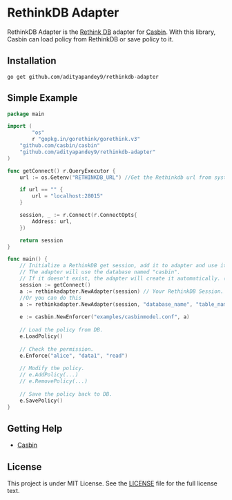 RethinkDB Adapter 
====

RethinkDB Adapter is the [Rethink DB](https://www.rethinkdb.com/) adapter for [Casbin](https://github.com/casbin/casbin). With this library, Casbin can load policy from RethinkDB or save policy to it.

## Installation

    go get github.com/adityapandey9/rethinkdb-adapter

## Simple Example

```go
package main

import (
    	"os"
    	r "gopkg.in/gorethink/gorethink.v3"
	"github.com/casbin/casbin"
	"github.com/adityapandey9/rethinkdb-adapter"
)

func getConnect() r.QueryExecutor {
	url := os.Getenv("RETHINKDB_URL") //Get the Rethinkdb url from system env

	if url == "" {
		url = "localhost:28015"
	}

	session, _ := r.Connect(r.ConnectOpts{
		Address: url,
	})

	return session
}

func main() {
	// Initialize a RethinkDB get session, add it to adapter and use it in a Casbin enforcer:
	// The adapter will use the database named "casbin".
	// If it doesn't exist, the adapter will create it automatically. (default names - Database: casbin, Table: rethinkdbpolicy)
  	session := getConnect()
	a := rethinkadapter.NewAdapter(session) // Your RethinkDB Session. 
	//Or you can do this
	a := rethinkadapter.NewAdapter(session, "database_name", "table_name") // Your RethinkDB Session.
	
	e := casbin.NewEnforcer("examples/casbinmodel.conf", a)
	
	// Load the policy from DB.
	e.LoadPolicy()
	
	// Check the permission.
	e.Enforce("alice", "data1", "read")
	
	// Modify the policy.
	// e.AddPolicy(...)
	// e.RemovePolicy(...)
	
	// Save the policy back to DB.
	e.SavePolicy()
}
```

## Getting Help

- [Casbin](https://github.com/casbin/casbin)

## License

This project is under MIT License. See the [LICENSE](LICENSE) file for the full license text.
